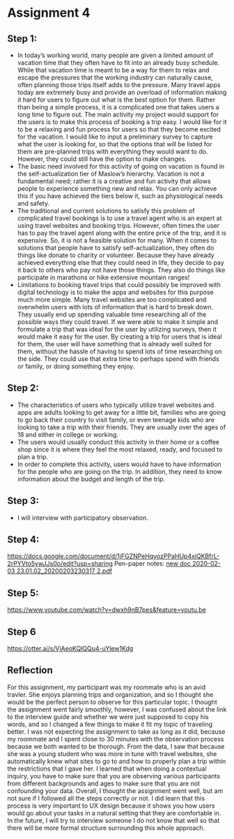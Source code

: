 # Assignment 4

## Step 1:
- In today’s working world, many people are given a limited amount of vacation time that they often have to fit into an already busy schedule. While that vacation time is meant to be a way for them to relax and escape the pressures that the working industry can naturally cause, often planning those trips itself adds to the pressure. Many travel apps today are extremely busy and provide an overload of information making it hard for users to figure out what is the best option for them. Rather than being a simple process, it is a complicated one that takes users a long time to figure out. The main activity my project would support for the users is to make this process of booking a trip easy. I would like for it to be a relaxing and fun process for users so that they become excited for the vacation. I would like to input a preliminary survey to capture what the user is looking for, so that the options that will be listed for them are pre-planned trips with everything they would want to do. However, they could still have the option to make changes.
- The basic need involved for this activity of going on vacation is found in the self-actualization tier of Maslow’s hierarchy. Vacation is not a fundamental need; rather it is a creative and fun activity that allows people to experience something new and relax. You can only achieve this if you have achieved the tiers below it, such as physiological needs and safety.
- The traditional and current solutions to satisfy this problem of complicated travel bookings is to use a travel agent who is an expert at using travel websites and booking trips. However, often times the user has to pay the travel agent along with the entire price of the trip, and it is expensive. So, it is not a feasible solution for many. When it comes to solutions that people have to satisfy self-actualization, they often do things like donate to charity or volunteer. Because they have already achieved everything else that they could need in life, they decide to pay it back to others who pay not have those things. They also do things like participate in marathons or hike extensive mountain ranges!
- Limitations to booking travel trips that could possibly be improved with digital technology is to make the apps and websites for this purpose much more simple. Many travel websites are too complicated and overwhelm users with lots of information that is hard to break down. They usually end up spending valuable time researching all of the possible ways they could travel. If we were able to make it simple and formulate a trip that was ideal for the user by utilizing surveys, then it would make it easy for the user. By creating a trip for users that is ideal for them, the user will have something that is already well suited for them, without the hassle of having to spend lots of time researching on the side. They could use that extra time to perhaps spend with friends or family, or doing something they enjoy.

## Step 2:
- The characteristics of users who typically utilize travel websites and apps are adults looking to get away for a little bit, families who are going to go back their country to visit family, or even teenage kids who are looking to take a trip with their friends. They are usually over the ages of 18 and either in college or working.
- The users would usually conduct this activity in their home or a coffee shop since it is where they feel the most relaxed, ready, and focused to plan a trip.
- In order to complete this activity, users would have to have information for the people who are going on the trip. In addition, they need to know information about the budget and length of the trip.

## Step 3:
- I will interview with participatory observation.

## Step 4:
https://docs.google.com/document/d/1jFGZNPeHqyozPPaHUp4xiQKBfrL-2rPYVto5ywJJs0o/edit?usp=sharing
Pen-paper notes: [new doc 2020-02-03 23.01.02_20200203230317 2.pdf](https://github.com/vanathir/DH150_UXdesign/files/4151905/new.doc.2020-02-03.23.01.02_20200203230317.2.pdf)

## Step 5:
https://www.youtube.com/watch?v=dwxh9nB7pes&feature=youtu.be

## Step 6
https://otter.ai/s/VjAeoKQlQQu4-uYlew1Kdg

## Reflection
For this assignment, my participant was my roommate who is an avid travler. She enjoys planning trips and organization, and so I thought she would be the perfect person to observe for this particular topic. I thought the assignment went fairly smoothly, however, I was confused about the link to the interview guide and whether we were just supposed to copy his words, and so I changed a few things to make it fit my topic of traveling better. I was not expecting the assignment to take as long as it did, because my roommate and I spent close to 30 minutes with the observation process because we both wanted to be thorough. From the data, I saw that because she was a young student who was more in tune with travel websites, she automatically knew what sites to go to and how to properly plan a trip within the restrictions that I gave her. I learned that when doing a contextual inquiry, you have to make sure that you are observing various participants from different backgrounds and ages to make sure that you are not confounding your data. Overall, I thought the assignment went well, but am not sure if I followed all the steps correctly or not. I did learn that this process is very important to UX design because it shows you how users would go about your tasks in a natural setting that they are comfortable in. In the future, I will try to interview someone I do not know that well so that there will be more formal structure surrounding this whole approach.


